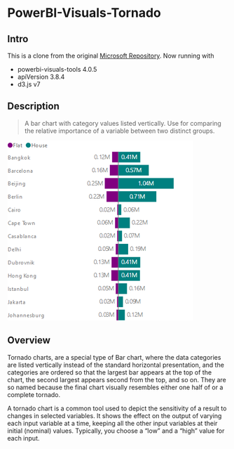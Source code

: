 # PowerBI-Visuals-Tornado

## Intro

This is a clone from the original [Microsoft Repository](https://github.com/microsoft/PowerBI-visuals-Tornado).
Now running with

- powerbi-visuals-tools 4.0.5
- apiVersion 3.8.4
- d3.js v7

## Description

> A bar chart with category values listed vertically. Use for comparing the relative importance of a variable between two distinct groups.

![Tornado chart screenshot](/assets/screenshot.png?raw=true)

## Overview

Tornado charts, are a special type of Bar chart, where the data categories are listed vertically instead of the standard horizontal presentation, and the categories are ordered so that the largest bar appears at the top of the chart, the second largest appears second from the top, and so on. They are so named because the final chart visually resembles either one half of or a complete tornado.

A tornado chart is a common tool used to depict the sensitivity of a result to changes in selected variables. It shows the effect on the output of varying each input variable at a time, keeping all the other input variables at their initial (nominal) values. Typically, you choose a “low” and a “high” value for each input.
